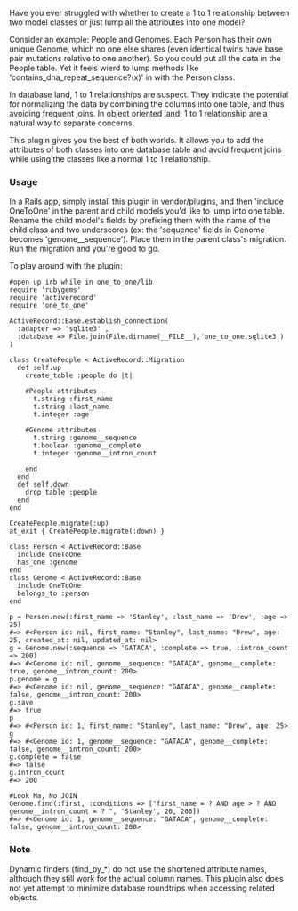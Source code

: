 Have you ever struggled with whether to create a 1 to 1 relationship between two model classes or just lump all the attributes into one model? 

Consider an example: People and Genomes. Each Person has their own unique Genome, which no one else shares (even identical twins have base pair mutations relative to one another). So you could put all the data in the People table. Yet it feels wierd to lump methods like 'contains_dna_repeat_sequence?(x)' in with the Person class.

In database land, 1 to 1 relationships are suspect. They indicate the potential for normalizing the data by combining the columns into one table, and thus avoiding frequent joins.
In object oriented land, 1 to 1 relationship are a natural way to separate concerns.

This plugin gives you the best of both worlds. It allows you to add the attributes of both classes into one database table and avoid frequent joins while using the classes like a normal 1 to 1 relationship.

### Usage
In a Rails app, simply install this plugin in vendor/plugins, and then 'include OneToOne' in the parent and child models you'd like to lump into one table. 
Rename the child model's fields by prefixing them with the name of the child class and two underscores (ex: the 'sequence' fields in Genome becomes 'genome__sequence'). Place them in the parent class's migration. Run the migration and you're good to go.

To play around with the plugin:

    #open up irb while in one_to_one/lib
    require 'rubygems'
    require 'activerecord'
    require 'one_to_one'

    ActiveRecord::Base.establish_connection(
      :adapter => 'sqlite3' ,
      :database => File.join(File.dirname(__FILE__),'one_to_one.sqlite3')
    )

    class CreatePeople < ActiveRecord::Migration
      def self.up
        create_table :people do |t|
        
        #People attributes
          t.string :first_name
          t.string :last_name
          t.integer :age
          
        #Genome attributes
          t.string :genome__sequence
          t.boolean :genome__complete
          t.integer :genome__intron_count
          
        end
      end
      def self.down
        drop_table :people
      end
    end

    CreatePeople.migrate(:up)
    at_exit { CreatePeople.migrate(:down) }

    class Person < ActiveRecord::Base
      include OneToOne
      has_one :genome
    end
    class Genome < ActiveRecord::Base
      include OneToOne
      belongs_to :person
    end

    p = Person.new(:first_name => 'Stanley', :last_name => 'Drew', :age => 25)
    #=> #<Person id: nil, first_name: "Stanley", last_name: "Drew", age: 25, created_at: nil, updated_at: nil>
    g = Genome.new(:sequence => 'GATACA', :complete => true, :intron_count => 200)
    #=> #<Genome id: nil, genome__sequence: "GATACA", genome__complete: true, genome__intron_count: 200>
    p.genome = g
    #=> #<Genome id: nil, genome__sequence: "GATACA", genome__complete: false, genome__intron_count: 200>
    g.save
    #=> true
    p
    #=> #<Person id: 1, first_name: "Stanley", last_name: "Drew", age: 25>
    g
    #=> #<Genome id: 1, genome__sequence: "GATACA", genome__complete: false, genome__intron_count: 200>
    g.complete = false
    #=> false
    g.intron_count
    #=> 200

    #Look Ma, No JOIN
    Genome.find(:first, :conditions => ["first_name = ? AND age > ? AND genome__intron_count = ? ", 'Stanley', 20, 200])
    #=> #<Genome id: 1, genome__sequence: "GATACA", genome__complete: false, genome__intron_count: 200>


### Note
Dynamic finders (find_by_*) do not use the shortened attribute names, although they still work for the actual column names.
This plugin also does not yet attempt to minimize database roundtrips when accessing related objects.
